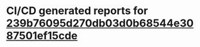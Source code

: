 # CI/CD generated reports for [239b76095d270db03d0b68544e3087501ef15cde](https://github.com/hydephp/develop/commit/239b76095d270db03d0b68544e3087501ef15cde)
